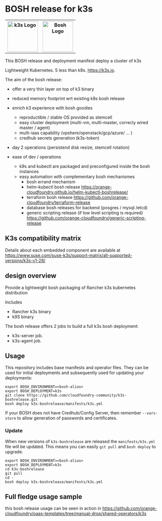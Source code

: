 # BOSH release for k3s
<table border="0" CELLPADDING=”10″  WIDTH=”300p″ ALIGN=”CENTER”>
  <tr>
    <th><img src="https://k3s.io/img/k3s-logo-light.svg" height="100p" alt="k3s Logo" /></th>
    <th><img src="https://www.cloudfoundry.org/wp-content/uploads/2017/10/CFF-BOSH-Full-Color-1.png" height="100p" alt="Bosh Logo" /></th>
  </tr>
</table>


This BOSH release and deployment manifest deploy a cluster of k3s

Lightweight Kubernetes. 5 less than k8s. https://k3s.io.

The aim of the bosh release:
- offer a very thin layer on top of k3 binary
- reduced memory footprint wrt existing k8s bosh release

- enrich k3 experience with bosh goodies
  - reproductible / stable OS provided as stemcell
  - easy cluster deployment (multi-vm, multi-master, correcly wired master / agent)
  - multi-iaas capability (vpshere/openstack/gcp/azure/ ... )
  - credhub secrets generation (k3s-token)
- day 2 operations (persistend disk resize, stemcell rotation)  
- ease of dev / operations
  - k9s and kubectl are packaged and preconfigured inside the bosh instances
  - easy automation with complementary bosh mechanismes
    - bosh errand mechanism
    - helm-kubectl bosh release https://orange-cloudfoundry.github.io/helm-kubectl-boshrelease/
    - terraform bosh release https://github.com/orange-cloudfoundry/terraform-release
    - database bosh releases for backend (posgres / mysql /etcd)
    - generic scripting release (if low level scripting is required) https://github.com/orange-cloudfoundry/generic-scripting-release

## K3s compatibility matrix

Details about each embedded component are available at 
  https://www.suse.com/suse-k3s/support-matrix/all-supported-versions/k3s-v1-28/

## design overview

Provide a lightweight bosh packaging of Rancher k3s kubernetes distribution

Includes
- Rancher k3s binary
- k9S binary


The bosh release offers 2 jobs to build a full k3s bosh deployment:
- k3s-server job.
- k3s-agent job.



## Usage

This repository includes base manifests and operator files. They can be used for initial deployments and subsequently used for updating your deployments:

```plain
export BOSH_ENVIRONMENT=<bosh-alias>
export BOSH_DEPLOYMENT=k3s
git clone https://github.com/cloudfoundry-community/k3s-boshrelease.git
bosh deploy k3s-boshrelease/manifests/k3s.yml
```

If your BOSH does not have Credhub/Config Server, then remember `--vars-store` to allow generation of passwords and certificates.

### Update

When new versions of `k3s-boshrelease` are released the `manifests/k3s.yml` file will be updated. This means you can easily `git pull` and `bosh deploy` to upgrade.

```plain
export BOSH_ENVIRONMENT=<bosh-alias>
export BOSH_DEPLOYMENT=k3s
cd k3s-boshrelease
git pull
cd -
bosh deploy k3s-boshrelease/manifests/k3s.yml
```

## Full fledge usage sample
this bosh release usage can be seen in action in https://github.com/orange-cloudfoundry/paas-templates/tree/manual-drop/shared-operators/k3s

